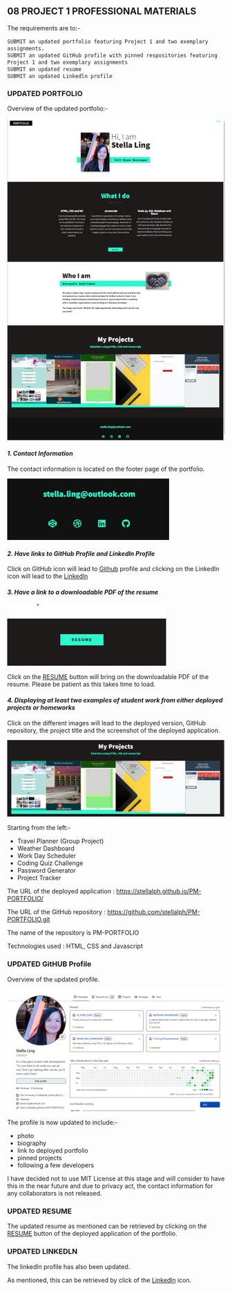 ## 08 PROJECT 1 PROFESSIONAL MATERIALS

The requirements are to:-

```
SUBMIT an updated portfolio featuring Project 1 and two exemplary assignments.
SUBMIT an updated GitHub profile with pinned respositories featuring Project 1 and two exemplary assignments
SUBMIT an updated resume
SUBMIT an updated Linkedln profile

```

### UPDATED PORTFOLIO

Overview of the updated portfolio:-

![alt text](img/overview-01.png)

#### <em>1. Contact Information</em> 
The contact information is located on the footer page of the portfolio.

![alt text](img/contact.png)


#### <em>2. Have links to GitHub Profile and Linkedln Profile</em>
Click on GitHub icon will lead to  [Github](https://github.com/stellalph) profile and clicking on the Linkedln icon will lead to the  [Linkedln](https://www.linkedin.com/in/stella-ling-46246476/) 


#### <em>3. Have a link to a downloadable PDF of the resume</em>

![alt text](img/resume.png)

Click on the [RESUME](https://drive.google.com/file/d/14OJbyFC8qyn0dJe3jUYV2ukX46gtuRGH/view?usp=sharing) button will bring on the downloadable PDF of the resume.  Please be patient as this takes time to load.

#### <em>4. Displaying at least two examples of student work from either deployed projects or homeworks</em>

Click on the different images will lead to the deployed version, GitHub repository, the project title and the screenshot of the deployed application.

![alt text](img/projects.png)

Starting from the left:-

* Travel Planner (Group Project)
* Weather Dashboard
* Work Day Scheduler
* Coding Quiz Challenge
* Password Generator
* Project Tracker

The URL of the deployed application : https://stellalph.github.io/PM-PORTFOLIO/

The URL of the GitHub repository : https://github.com/stellalph/PM-PORTFOLIO.git

The name of the repository is PM-PORTFOLIO

Technologies used :  HTML, CSS and Javascript

### UPDATED GitHUB Profile

Overview of the updated profile.

![alt text](img/gprofile.png)

The profile is now updated to include:-
* photo
* biography
* link to deployed portfolio
* pinned projects
* following a few developers

I have decided not to use MIT License at this stage and will consider to have this in the near future and due to privacy act, the contact information for any collaborators is not released.

### UPDATED RESUME

The updated resume as mentioned can be retrieved by clicking on the [RESUME](https://drive.google.com/file/d/14OJbyFC8qyn0dJe3jUYV2ukX46gtuRGH/view?usp=sharing) button of the deployed application of the portfolio.

### UPDATED LINKEDLN

 The linkedln profile has also been updated.

 As mentioned, this can be retrieved by click of the [Linkedln](https://www.linkedin.com/in/stella-ling-46246476/) icon.





